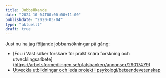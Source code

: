 ```yaml
---
title: Jobbsökande
date: "2024-10-04T00:00:00+11:00"
publishdate: "2020-03-04"
type: "aktuellt"
draft: true
---
```


Just nu ha jag följande jobbansökningar på gång:


- [Fou i Väst söker forskare för praktiknära forskning och utvecklingsarbete]
(https://arbetsformedlingen.se/platsbanken/annonser/29017479)
- [Utveckla utbildningar och leda projekt i psykologi/beteendevetenskap](https://arbetsformedlingen.se/platsbanken/annonser/28968622)
